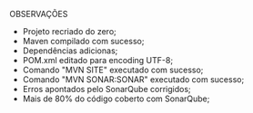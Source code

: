 OBSERVAÇÕES
- Projeto recriado do zero;
- Maven compilado com sucesso;
- Dependências adicionas;
- POM.xml editado para encoding UTF-8;
- Comando "MVN SITE" executado com sucesso;
- Comando "MVN SONAR:SONAR" executado com sucesso;
- Erros apontados pelo SonarQube corrigidos;
- Mais de 80% do código coberto com SonarQube;